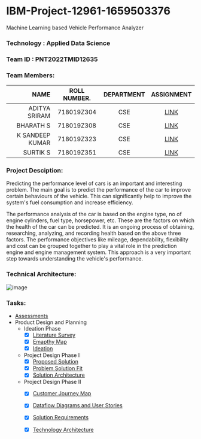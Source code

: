 # IBM-Project-12961-1659503376 
Machine Learning based Vehicle Performance Analyzer


### Technology  : Applied Data Science
### Team ID     : PNT2022TMID12635
### Team Members:

|NAME               | ROLL NUMBER.    | DEPARTMENT  | ASSIGNMENT | 
|------------------:|:---------------:|:-----------:|:----------:|
|ADITYA SRIRAM      |  718019Z304     |   CSE       | [LINK](https://github.com/IBM-EPBL/IBM-Project-12961-1659503376/tree/main/Assessments/Aditya%20Sriram)   |
|BHARATH S          |  718019Z308     |   CSE       | [LINK](https://github.com/IBM-EPBL/IBM-Project-12961-1659503376/tree/main/Assessments/BHARATH%20S)   | 
|K SANDEEP KUMAR    |  718019Z323     |   CSE       | [LINK](https://github.com/IBM-EPBL/IBM-Project-12961-1659503376/tree/main/Assessments/K%20Sandeep%20Kumar%20-%20Team%20Lead)   |
|SURTIK S           |  718019Z351     |   CSE       | [LINK](https://github.com/IBM-EPBL/IBM-Project-12961-1659503376/tree/main/Assessments/SURTIK%20S)   |


### Project Desciption:
Predicting the performance level of cars is an important and interesting problem. The main goal is to predict the performance of the car to improve certain behaviours of the vehicle. This can significantly help to improve the system's fuel consumption and increase efficiency.

The performance analysis of the car is based on the engine type, no of engine cylinders, fuel type, horsepower, etc. These are the factors on which the health of the car can be predicted. It is an ongoing process of obtaining, researching, analyzing, and recording health based on the above three factors. The performance objectives like mileage, dependability, flexibility and cost can be grouped together to play a vital role in the prediction engine and engine management system. This approach is a very important step towards understanding the vehicle's performance.


### Technical Architecture:
![image](https://user-images.githubusercontent.com/88080609/193425222-850f5dd3-0daa-4ef4-a4e4-25f24628de34.png)

### Tasks:
* [Assessments](https://github.com/IBM-EPBL/IBM-Project-12961-1659503376/tree/main/Assessments)
* Product Design and Planning
    - Ideation Phase
        - [x] [Literature Survey](https://github.com/IBM-EPBL/IBM-Project-12961-1659503376/blob/main/Project%20Design%20%26%20Planning/Ideation%20Phase/Literature%20Survey%20-%20Machine%20Learning%20based%20Vehicle%20Performance%20Analyzer.pdf)
        - [x] [Emapthy Map](https://github.com/IBM-EPBL/IBM-Project-12961-1659503376/blob/main/Project%20Design%20%26%20Planning/Ideation%20Phase/Empathy%20Map.pdf)
        - [x] [Ideation](https://github.com/IBM-EPBL/IBM-Project-12961-1659503376/blob/main/Project%20Design%20%26%20Planning/Ideation%20Phase/Ideation%20Map%20-%20Machine%20Learning%20based%20Vehicle%20Performance%20Analyzer.pdf)
    - Project Design Phase I
        - [x] [Proposed Solution](https://github.com/IBM-EPBL/IBM-Project-12961-1659503376/blob/main/Project%20Design%20%26%20Planning/Project%20Design%20Phase%20I/Proposed%20Solution_PNT2022TMID12635.docx.pdf)
        - [x] [Problem Solution Fit](https://github.com/IBM-EPBL/IBM-Project-12961-1659503376/blob/main/Project%20Design%20%26%20Planning/Project%20Design%20Phase%20I/Solution%20fit_PNT2022TMID12635.pdf)
        - [x] [Solution Architecture](https://github.com/IBM-EPBL/IBM-Project-12961-1659503376/blob/main/Project%20Design%20%26%20Planning/Project%20Design%20Phase%20I/System-Architecture_PNT2022TMID12635.pdf)
    - Project Design Phase II
        - [x] [Customer Journey Map](https://github.com/IBM-EPBL/IBM-Project-12961-1659503376/blob/main/Pre-Development/Project%20Design%20Phase%20II/PNT2022TMID12635%20-%20Customer%20Journey%20Map.pdf)
        - [x] [Dataflow Diagrams and User Stories](https://github.com/IBM-EPBL/IBM-Project-12961-1659503376/blob/main/Pre-Development/Project%20Design%20Phase%20II/PNT2022TMID12635%20-%20DataFlow%20Diagram%20And%20User%20Stories.pdf)
        - [x] [Solution Requirements](https://github.com/IBM-EPBL/IBM-Project-12961-1659503376/blob/main/Pre-Development/Project%20Design%20Phase%20II/PNT2022TMID12635-%20Solution_Requirements.pdf)
        - [x] [Technology Architecture](https://github.com/IBM-EPBL/IBM-Project-12961-1659503376/blob/main/Pre-Development/Project%20Design%20Phase%20II/PNT2022TMID12635-Technology%20Architecture.pdf)

